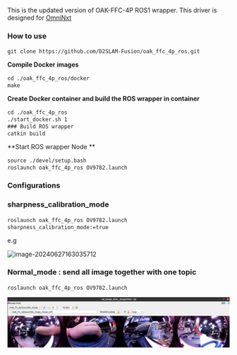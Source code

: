 This is the updated version of OAK-FFC-4P ROS1 wrapper.
This driver is designed for [OmniNxt](https://github.com/HKUST-Aerial-Robotics/OmniNxt)


### How to use
```shell
git clone https://github.com/D2SLAM-Fusion/oak_ffc_4p_ros.git
```

 **Compile Docker images**

```shell
cd ./oak_ffc_4p_ros/docker
make
```

**Create Docker container and build the ROS wrapper in container**

```shell
cd ./oak_ffc_4p_ros
./start_docker.sh 1
### Build ROS wrapper
catkin build
```

**Start ROS wrapper Node **

```shell
source ./devel/setup.bash 
roslaunch oak_ffc_4p_ros OV9782.launch 
```



### Configurations

### sharpness_calibration_mode 

```shell
roslaunch oak_ffc_4p_ros OV9782.launch sharpness_calibration_mode:=true
```

e.g 

![image-20240627163035712](https://raw.githubusercontent.com/Peize-Liu/my-images/master/202406271630345.png)

### Normal_mode : send all image together with one topic

```
roslaunch oak_ffc_4p_ros OV9782.launch
```

![image-20240627163209926](https://raw.githubusercontent.com/Peize-Liu/my-images/master/202406271632004.png)